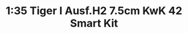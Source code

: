 ---
layout: product
title: "1:35 Tiger I Ausf.H2 7.5cm KwK 42 Smart Kit"
price: "7800" 
desc: "Maketa"
img_path: "/assets/img/DRA6683.webp"
brand: "Dragon"
available: false
special_offer: false
new: false
soon: false
cat: "010000"
subcat: "010600"
subsubcat: "0N/A"
sifra: "DRA6683"
popular: false
spec: false
---